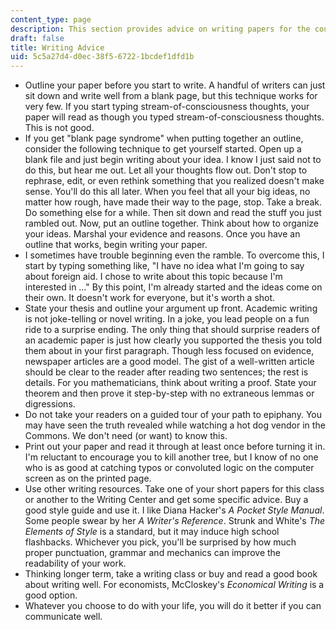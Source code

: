 ```yaml
---
content_type: page
description: This section provides advice on writing papers for the course.
draft: false
title: Writing Advice
uid: 5c5a27d4-d0ec-38f5-6722-1bcdef1dfd1b
---
```

- Outline your paper before you start to write. A handful of writers can just sit down and write well from a blank page, but this technique works for very few. If you start typing stream-of-consciousness thoughts, your paper will read as though you typed stream-of-consciousness thoughts. This is not good.
- If you get "blank page syndrome" when putting together an outline, consider the following technique to get yourself started. Open up a blank file and just begin writing about your idea. I know I just said not to do this, but hear me out. Let all your thoughts flow out. Don't stop to rephrase, edit, or even rethink something that you realized doesn't make sense. You'll do this all later. When you feel that all your big ideas, no matter how rough, have made their way to the page, stop. Take a break. Do something else for a while. Then sit down and read the stuff you just rambled out. Now, put an outline together. Think about how to organize your ideas. Marshal your evidence and reasons. Once you have an outline that works, begin writing your paper.
- I sometimes have trouble beginning even the ramble. To overcome this, I start by typing something like, "I have no idea what I'm going to say about foreign aid. I chose to write about this topic because I'm interested in …" By this point, I'm already started and the ideas come on their own. It doesn't work for everyone, but it's worth a shot.
- State your thesis and outline your argument up front. Academic writing is not joke-telling or novel writing. In a joke, you lead people on a fun ride to a surprise ending. The only thing that should surprise readers of an academic paper is just how clearly you supported the thesis you told them about in your first paragraph. Though less focused on evidence, newspaper articles are a good model. The gist of a well-written article should be clear to the reader after reading two sentences; the rest is details. For you mathematicians, think about writing a proof. State your theorem and then prove it step-by-step with no extraneous lemmas or digressions.
- Do not take your readers on a guided tour of your path to epiphany. You may have seen the truth revealed while watching a hot dog vendor in the Commons. We don't need (or want) to know this.
- Print out your paper and read it through at least once before turning it in. I'm reluctant to encourage you to kill another tree, but I know of no one who is as good at catching typos or convoluted logic on the computer screen as on the printed page.
- Use other writing resources. Take one of your short papers for this class or another to the Writing Center and get some specific advice. Buy a good style guide and use it. I like Diana Hacker's _A Pocket Style Manual_. Some people swear by her _A Writer's Reference_. Strunk and White's _The Elements of Style_ is a standard, but it may induce high school flashbacks. Whichever you pick, you'll be surprised by how much proper punctuation, grammar and mechanics can improve the readability of your work.
- Thinking longer term, take a writing class or buy and read a good book about writing well. For economists, McCloskey's _Economical Writing_ is a good option.
- Whatever you choose to do with your life, you will do it better if you can communicate well.
